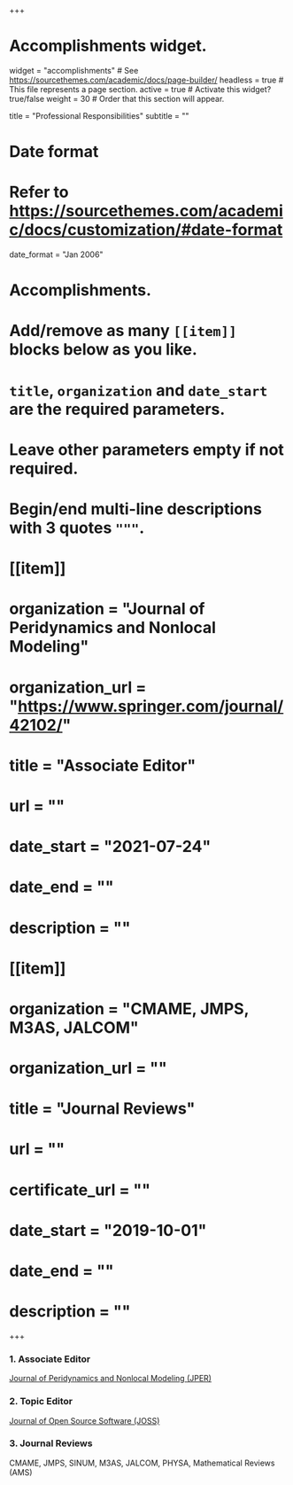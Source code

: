 +++
# Accomplishments widget.
widget = "accomplishments"  # See https://sourcethemes.com/academic/docs/page-builder/
headless = true  # This file represents a page section.
active = true  # Activate this widget? true/false
weight = 30  # Order that this section will appear.

title = "Professional Responsibilities"
subtitle = ""

# Date format
#   Refer to https://sourcethemes.com/academic/docs/customization/#date-format
date_format = "Jan 2006"

# Accomplishments.
#   Add/remove as many `[[item]]` blocks below as you like.
#   `title`, `organization` and `date_start` are the required parameters.
#   Leave other parameters empty if not required.
#   Begin/end multi-line descriptions with 3 quotes `"""`.

# [[item]]
#   organization = "**Journal of Peridynamics and Nonlocal Modeling**"
#   organization_url = "https://www.springer.com/journal/42102/"
#   title = "**Associate Editor**"
#   url = ""
#   date_start = "2021-07-24"
#   date_end = ""
#   description = ""

# [[item]]
#   organization = "CMAME, JMPS, M3AS, JALCOM"
#   organization_url = ""
#   title = "Journal Reviews"
#   url = ""
#   certificate_url = ""
#   date_start = "2019-10-01"
#   date_end = ""
#   description = ""

+++

### 1. Associate Editor
[Journal of Peridynamics and Nonlocal Modeling (JPER)](https://www.springer.com/journal/42102/)

### 2. Topic Editor
[Journal of Open Source Software (JOSS)](https://joss.theoj.org/about)

### 3. Journal Reviews
CMAME, JMPS, SINUM, M3AS, JALCOM, PHYSA, Mathematical Reviews (AMS)
